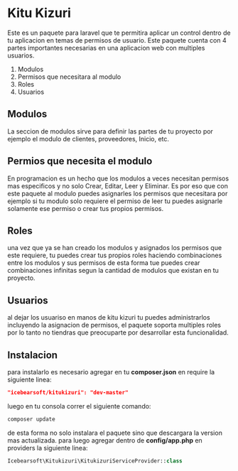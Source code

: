 # Kitu Kizuri

Este es un paquete para laravel que te permitira aplicar un control dentro de tu aplicacion en temas de permisos de usuario. Este paquete cuenta con 4 partes importantes necesarias en una aplicacion web con multiples usuarios. 

1. Modulos
2. Permisos que necesitara al modulo
3. Roles
4. Usuarios

## Modulos 

La seccion de modulos sirve para definir las partes de tu proyecto por ejemplo el modulo de clientes, proveedores, Inicio, etc. 

## Permios que necesita el modulo

En programacion es un hecho que los modulos a veces necesitan permisos mas especificos y no solo Crear, Editar, Leer y Eliminar. Es por eso que con este paquete al modulo puedes asignarles los permisos que necesitara por ejemplo si tu modulo solo requiere el permiso de leer tu puedes asignarle solamente ese permiso o crear tus propios permisos. 

## Roles

una vez que ya se han creado los modulos y asignados los permisos que este requiere, tu puedes crear tus propios roles haciendo combinaciones entre los modulos y sus permisos de esta forma tue puedes crear combinaciones infinitas segun la cantidad de modulos que existan en tu proyecto.

## Usuarios

al dejar los usuariso en manos de kitu kizuri tu puedes administrarlos incluyendo la asignacion de permisos, el paquete soporta multiples roles por lo tanto no tiendras que preocuparte por desarrollar esta funcionalidad.

## Instalacion 

para instalarlo es necesario agregar en tu **composer.json** en require la siguiente linea: 

```json
"icebearsoft/kitukizuri": "dev-master"
```

luego en tu consola correr el siguiente comando:

```bash
composer update
```

de esta forma no solo instalara el paquete sino que descargara la version mas actualizada. para luego agregar dentro de **config/app.php** en providers la siguiente linea:

```php
Icebearsoft\Kitukizuri\KitukizuriServiceProvider::class
```

